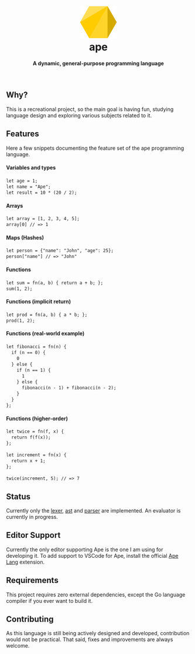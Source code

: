 <h1 align="center">
  <a href="#">
    <img src="./assets/logo.svg" alt="logo" width="100px">
  </a>
  <br>
  ape
</h1>
<h4 align="center">A dynamic, general-purpose programming language</h4>
<br>

## Why?

This is a recreational project, so the main goal is having fun, studying language design and exploring various subjects related to it.

## Features

Here a few snippets documenting the feature set of the ape programming language.

#### Variables and types

```
let age = 1;
let name = "Ape";
let result = 10 * (20 / 2);
```

#### Arrays

```
let array = [1, 2, 3, 4, 5];
array[0] // => 1
```

#### Maps (Hashes)

```
let person = {"name": "John", "age": 25};
person["name"] // => "John"
```

#### Functions

```
let sum = fn(a, b) { return a + b; };
sum(1, 2);
```

#### Functions (implicit return)

```
let prod = fn(a, b) { a * b; };
prod(1, 2);
```

#### Functions (real-world example)

```
let fibonacci = fn(n) {
  if (n == 0) {
    0
  } else {
    if (n == 1) {
      1
    } else {
      fibonacci(n - 1) + fibonacci(n - 2);
    }
  }
};
```

#### Functions (higher-order)

```
let twice = fn(f, x) {
  return f(f(x));
};

let increment = fn(x) {
  return x + 1;
};

twice(increment, 5); // => 7
```

## Status

Currently only the [lexer](./interpreter/lexer/lexer.go), [ast](./interpreter/ast/ast.go) and [parser](./interpreter/parser/parser.go) are implemented. An evaluator is currently in progress.

## Editor Support

Currently the only editor supporting Ape is the one I am using for developing it. To add support to VSCode for Ape, install the official [Ape Lang](https://marketplace.visualstudio.com/items?itemName=klintmane.ape-lang) extension.

## Requirements

This project requires zero external dependencies, except the Go language compiler if you ever want to build it.

## Contributing

As this language is still being actively designed and developed, contribution would not be practical. That said, fixes and improvements are always welcome.
